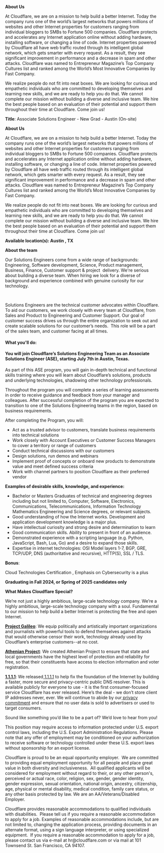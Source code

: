 <div class="content-intro">
	<div><strong>About Us</strong></div>
	<div>
		<p>At Cloudflare, we are on a mission to help build a better Internet. Today the company runs one of the world’s largest networks that powers millions of websites and other Internet properties for customers ranging from individual bloggers to SMBs to Fortune 500 companies. Cloudflare protects and accelerates any Internet application online without adding hardware, installing software, or changing a line of code. Internet properties powered by Cloudflare all have web traffic routed through its intelligent global network, which gets smarter with every request. As a result, they see significant improvement in performance and a decrease in spam and other attacks. Cloudflare was named to Entrepreneur Magazine’s Top Company Cultures list and ranked among the World’s Most Innovative Companies by Fast Company.&nbsp;</p>
		<p><span style="font-weight: 400;">We realize people do not fit into neat boxes. We are looking for curious and empathetic individuals who are committed to developing themselves and learning new skills, and we are ready to help you do that. We cannot complete our mission without building a diverse and inclusive team. We hire the best people based on an evaluation of their potential and support them throughout their time at Cloudflare. Come join us!&nbsp;</span></p>
	</div>
</div>
<p><strong>Title</strong>: Associate Solutions Engineer - New Grad - Austin (On-site)</p>
<p><strong>About Us</strong></p>
<p>At Cloudflare, we are on a mission to help build a better Internet. Today the company runs one of the world’s largest networks that powers millions of websites and other Internet properties for customers ranging from individual bloggers to SMBs to Fortune 500 companies. Cloudflare protects and accelerates any Internet application online without adding hardware, installing software, or changing a line of code. Internet properties powered by Cloudflare all have web traffic routed through its intelligent global network, which gets smarter with every request. As a result, they see significant improvement in performance and a decrease in spam and other attacks. Cloudflare was named to Entrepreneur Magazine’s Top Company Cultures list and ranked among the World’s Most Innovative Companies by Fast Company.&nbsp;</p>
<p>We realize people do not fit into neat boxes. We are looking for curious and empathetic individuals who are committed to developing themselves and learning new skills, and we are ready to help you do that. We cannot complete our mission without building a diverse and inclusive team. We hire the best people based on an evaluation of their potential and support them throughout their time at Cloudflare. Come join us!&nbsp;</p>
<p><strong>Available location(s): Austin , TX</strong></p>
<p><strong>About the team</strong></p>
<p>Our Solutions Engineers come from a wide range of backgrounds: Engineering, Software development, Science, Product management, Business, Finance, Customer support &amp; project&nbsp; delivery. We're serious about building a diverse team. When hiring we look for a diverse of background and experience combined with genuine curiosity for our technology.</p>
<p>&nbsp;</p>
<p>Solutions Engineers are the technical customer advocates within Cloudflare. To aid our customers, we work closely with every team at Cloudflare, from Sales and Product to Engineering and Customer Support. Our goal of customer success drives us through the entire organization to seek out and create scalable solutions for our customer’s needs.&nbsp; This role will be a part of the sales team, and customer facing at all times.</p>
<h4><strong>What you'll do:</strong></h4>
<h4>You will join Cloudflare’s Solutions Engineering Team as an Associate Solutions Engineer (ASE), starting July 7th in Austin, Texas.</h4>
<p>As part of this ASE program, you will gain in-depth technical and functional skills training where you will learn about Cloudflare’s solutions, products and underlying technologies, shadowing other technology professionals.</p>
<p>Throughout the program you will complete a series of learning assessments in order to receive guidance and feedback from your manager and colleagues. After successful completion of the program you are expected to transition to one of the Solutions Engineering teams in the region, based on business requirements.</p>
<p>After completing the Program, you will:</p>
<ul>
	<li>Act as a trusted advisor to customers, translate business requirements into technical solutions</li>
	<li>Work closely with Account Executives or Customer Success Managers to cover a territory or range of customers</li>
	<li>Conduct technical discussions with our customers</li>
	<li>Design solutions, run demos and webinars</li>
	<li>Implement proof of concepts or onboard new products to demonstrate value and meet defined success criteria</li>
	<li>Work with channel partners to position Cloudflare as their preferred vendor</li>
</ul>
<p><strong>Examples of desirable skills, knowledge, and experience:</strong></p>
<ul>
	<li>Bachelor or Masters Graduates of technical and engineering degrees including but not limited to, Computer, Software, Electronics, Communications, Telecommunications, Information Technology Mathematics Engineering and Science degrees, or relevant subjects.</li>
	<li>Good understanding of how the Internet works. Development and application development knowledge is a major plus.&nbsp;</li>
	<li>Have intellectual curiosity and strong desire and determination to learn</li>
	<li>Good communication skills. Ability to present in front of an audience.</li>
	<li>Demonstrated experience with a scripting language (e.g. Python, JavaScript, Bash, Lua, Go) and a desire to expand those skills.</li>
	<li>Expertise in internet technologies: OSI Model layers 1-7, BGP, GRE, TCP/UDP, DNS (authoritative and recursive), HTTP(S), SSL / TLS.</li>
</ul>
<p><strong>Bonus</strong>:&nbsp;</p>
<p>Cloud Technologies Certification , Emphasis on Cybersecurity is a plus</p>
<p><strong>Graduating in Fall 2024, or Spring of 2025 candidates only</strong></p>
<div class="content-conclusion">
	<p><strong>What Makes Cloudflare Special?</strong></p>
	<p><span style="font-weight: 400;">We’re not just a highly ambitious, large-scale technology company. We’re a highly ambitious, large-scale technology company with a soul. Fundamental to our mission to help build a better Internet is protecting the free and open Internet.</span></p>
	<p><a href="https://blog.cloudflare.com/protecting-free-expression-online/"><strong>Project Galileo</strong></a><span style="font-weight: 400;">: We equip politically and artistically important organizations and journalists with powerful tools to defend themselves against attacks that would otherwise censor their work, technology already used by Cloudflare’s enterprise customers--at no cost.</span></p>
	<p><strong><a href="https://www.cloudflare.com/athenian/">Athenian Project</a></strong><span style="font-weight: 400;">: We created Athenian Project to ensure that state and local governments have the highest level of protection and reliability for free, so that their constituents have access to election information and voter registration.</span></p>
	<p><a href="https://1.1.1.1/"><strong>1.1.1.1</strong></a><span style="font-weight: 400;">: We released</span><a href="https://1.1.1.1/"> <span style="font-weight: 400;">1.1.1.1</span></a><span style="font-weight: 400;"> to help fix the foundation of the Internet by building a faster, more secure and privacy-centric public DNS resolver. This is available publicly for everyone to use - it is the first consumer-focused service Cloudflare has ever released. Here’s the deal - we don’t store client IP addresses never, ever. We will continue to abide by our</span><a href="https://developers.cloudflare.com/1.1.1.1/privacy/public-dns-resolver"> privacy commitment</a><span style="font-weight: 400;"> and ensure that no user data is sold to advertisers or used to target consumers.</span></p>
	<p><span style="font-weight: 400;">Sound like something you’d like to be a part of? We’d love to hear from you!</span></p>
	<p><span style="font-weight: 400;">This position may require access to information protected under U.S. export control laws, including the U.S. Export Administration Regulations. Please note that any offer of employment may be conditioned on your authorization to receive software or technology controlled under these U.S. export laws without sponsorship for an export license.</span></p>
	<p><span style="font-weight: 400;">Cloudflare is proud to be an equal opportunity employer. &nbsp;We are committed to providing equal employment opportunity for all people and place great value in both diversity and inclusiveness. &nbsp;All qualified applicants will be considered for employment without regard to their, or any other person's, perceived or actual</span> <span style="font-weight: 400;">race, color, religion, sex, gender, gender identity, gender expression, sexual orientation, national origin, ancestry, citizenship, age, physical or mental disability, medical condition, family care status, or any other basis protected by law. </span><span style="font-weight: 400;">We are an AA/Veterans/Disabled Employer.</span></p>
	<p><span style="font-weight: 400;">Cloudflare provides reasonable accommodations to qualified individuals with disabilities. &nbsp;Please tell us if you require a reasonable accommodation to apply for a job. Examples of reasonable accommodations include, but are not limited to, changing the application process, providing documents in an alternate format, using a sign language interpreter, or using specialized equipment. &nbsp;If you require a reasonable accommodation to apply for a job, please contact us via e-mail at </span><span style="font-weight: 400;">hr@cloudflare.com</span><span style="font-weight: 400;"> or via mail at 101 Townsend St. San Francisco, CA 94107.</span></p>
</div>